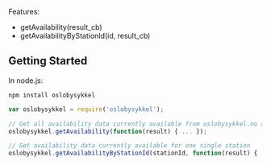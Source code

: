 Features:
* getAvailability(result_cb)
* getAvailabilityByStationId(id, result_cb)

## Getting Started

In node.js:

```
npm install oslobysykkel
```

```javascript
var oslobysykkel = require('oslobysykkel');

// Get all availability data currently available from oslobysykkel.no api
oslobysykkel.getAvailability(function(result) { ... });

// Get availability data currently available for one single station
oslobysykkel.getAvailabilityByStationId(stationId, function(result) { ... });
```

